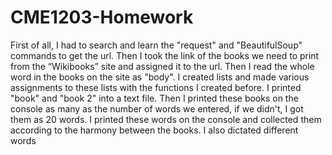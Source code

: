 # CME1203-Homework

First of all, I had to search and learn the "request" and "BeautifulSoup"
commands to get the url. Then I took the link of the books we need to print from
the “Wikibooks” site and assigned it to the url. Then I read the whole word in
the books on the site as "body". I created lists and made various assignments to
these lists with the functions I created before. I printed "book" and "book 2" into
a text file. Then I printed these books on the console as many as the number of
words we entered, if we didn't, I got them as 20 words. I printed these words on
the console and collected them according to the harmony between the books. I
also dictated different words
